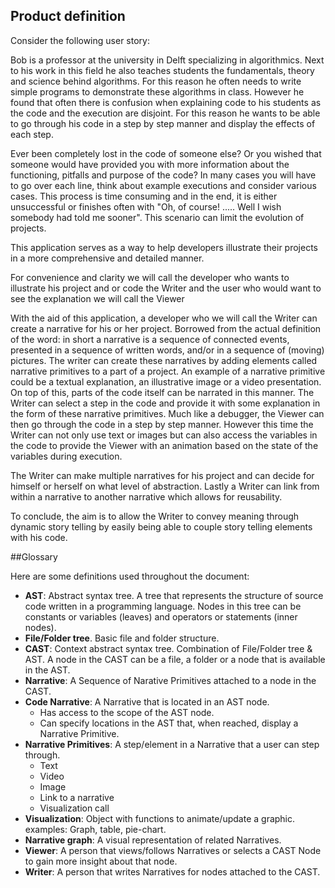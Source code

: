 ## Product definition

Consider the following user story:

Bob is a professor at the university in Delft specializing in algorithmics. Next to his work in this field he also teaches students the fundamentals, theory and science behind algorithms. For this reason he often needs to write simple programs to demonstrate these algorithms in class. However he found that often there is confusion when explaining code to his students as the code and the execution are disjoint. For this reason he wants to be able to go through his code in a step by step manner and display the effects of each step.

Ever been completely lost in the code of someone else? Or you wished that someone would have provided you with more information about the functioning, pitfalls and purpose of the code? In many cases you will have to go over each line, think about example executions and consider various cases. This process is time consuming and in the end, it is either unsuccessful or finishes often with "Oh, of course! ..... Well I wish somebody had told me sooner". This scenario can limit the evolution of projects.

This application serves as a way to help developers illustrate their projects in a more comprehensive and detailed manner. 

For convenience and clarity we will call the developer who wants to illustrate his project and or code the Writer and the user who would want to see the explanation we will call the Viewer

With the aid of this application, a developer who we will call the Writer can create a narrative for his or her project.
Borrowed from the actual definition of the word: in short a narrative is a sequence of connected events, presented in a sequence of written words, and/or in a sequence of (moving) pictures. The writer can create these narratives by adding elements called narrative primitives to a part of a project. An example of a narrative primitive could be a textual explanation, an illustrative image or a video presentation. On top of this, parts of the code itself can be narrated in this manner. The Writer can select a step in the code and provide it with some explanation in the form of these narrative primitives. Much like a debugger, the Viewer can then go through the code in a step by step manner. However this time the Writer can not only use text or images but can also access the variables in the code to provide the Viewer with an animation based on the state of the variables during execution.

The Writer can make multiple narratives for his project and can decide for himself or herself on what level of abstraction. Lastly a Writer can link from within a narrative to another narrative which allows for reusability.

To conclude, the aim is to allow the Writer to convey meaning through dynamic story telling by easily being able to couple story telling elements with his code.

##Glossary

Here are some definitions used throughout the document:
* **AST**: Abstract syntax tree. A tree that represents the structure of source code written in a programming language. Nodes in this tree can be constants or variables (leaves) and operators or statements (inner nodes).
* **File/Folder tree**. Basic file and folder structure.
* **CAST**: Context abstract syntax tree. Combination of File/Folder tree & AST. A node in the CAST can be a file, a folder or a node that is available in the AST.
* **Narrative**: A Sequence of Narative Primitives attached to a node in the CAST.
* **Code Narrative**: A Narrative that is located in an AST node. 
  * Has access to the scope of the AST node.
  * Can specify locations in the AST that, when reached, display a Narrative Primitive.
* **Narrative Primitives**: A step/element in a Narrative that a user can step through. 
  * Text
  * Video 
  * Image
  * Link to a narrative
  * Visualization call
* **Visualization**: Object with functions to animate/update a graphic. examples: Graph, table, pie-chart.
* **Narrative graph**: A visual representation of related Narratives. 
* **Viewer**: A person that views/follows Narratives or selects a CAST Node to gain more insight about that node.
* **Writer**: A person that writes Narratives for nodes attached to the CAST.

